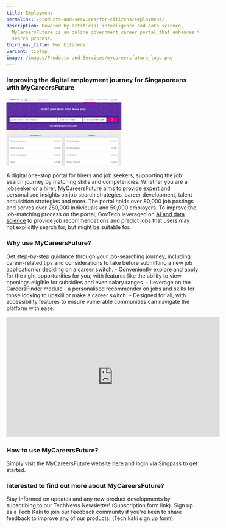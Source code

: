 ```yaml
---
title: Employment
permalink: /products-and-services/for-citizens/employment/
description: Powered by artificial intelligence and data science,
  MyCareersFuture is an online government career portal that enhances the job
  search process.
third_nav_title: For Citizens
variant: tiptap
image: /images/Products and Services/mycareersfuture_logo.png
---
```

<h3><strong>Improving the digital employment journey for Singaporeans with MyCareersFuture</strong></h3>
<p></p>
<div class="isomer-image-wrapper">
<img style="width: 60%;" height="auto" width="100%" alt="" src="/images/Products and Services/mycareersfuture.png">
</div>
<p>A digital one-stop portal for hirers and job seekers, supporting the job
search journey by matching skills and competencies. Whether you are a jobseeker
or a hirer, MyCareersFuture aims to provide expert and personalised insights
on job search strategies, career development, talent acquisition strategies
and more. The portal holds over 80,000 job postings and serves over 280,000
individuals and 50,000 employers. To improve the job-matching process on
the portal, GovTech leveraged on <a href="https://medium.com/dsaid-govtech/generating-job-recommendations-for-jobseekers-on-mycareersfuture-699c82cf6463" class="waffle-rich-text-link" rel="noopener noreferrer nofollow" target="_blank"><u>AI and data science</u></a> to
provide job recommendations and predict jobs that users may not explicitly
search for, but might be suitable for.</p>
<h3><strong>Why use MyCareersFuture?</strong></h3>
<p>Get step-by-step guidance through your job-searching journey, including
career-related tips and considerations to take before submitting a new
job application or deciding on a career switch. - Conveniently explore
and apply for the right opportunities for you, with features like the ability
to view openings eligible for subsidies and even salary ranges. - Leverage
on the CareersFinder module - a personalised recommender on jobs and skills
for those looking to upskill or make a career switch. - Designed for all,
with accessibility features to ensure vulnerable communities can navigate
the platform with ease.</p>
<div class="iframe-wrapper">
<iframe height="315" width="560" allowfullscreen="true" frameborder="0" src="https://www.youtube.com/embed/apGASPSxdBE?si=ZT9sUizM8XCdmWpO"></iframe>
</div>
<p></p>
<h3><strong>How to use MyCareersFuture?</strong> </h3>
<p>Simply visit the MyCareersFuture website <a href="https://www.mycareersfuture.gov.sg/search?page=0&amp;gad_source=1&amp;gclid=CjwKCAiAzJOtBhALEiwAtwj8trZgdhipwvN9LkRNcqczUaYikeXoqWXK2IblQ7K-BOqJp7V3iatGbBoCyUIQAvD_BwE" class="waffle-rich-text-link" rel="noopener noreferrer nofollow" target="_blank"><u>here</u></a> and
login via Singpass to get started.</p>
<p></p>
<h3><strong>Interested to find out more about MyCareersFuture?</strong> </h3>
<p>Stay informed on updates and any new product developments by subscribing
to our TechNews Newsletter! (Subscription form link). Sign up as a Tech
Kaki to join our feedback community if you're keen to share feedback to
improve any of our products. (Tech kaki sign up form).</p>